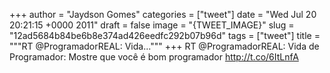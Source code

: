 
+++
author = "Jaydson Gomes"
categories = ["tweet"]
date = "Wed Jul 20 20:21:15 +0000 2011"
draft = false
image = "{TWEET_IMAGE}"
slug = "12ad5684b84be6b8e374ad426eedfc292b07b96d"
tags = ["tweet"]
title = """RT @ProgramadorREAL: Vida..."""
+++
RT @ProgramadorREAL: Vida de Programador: Mostre que você é bom programador http://t.co/6ItLnfA
